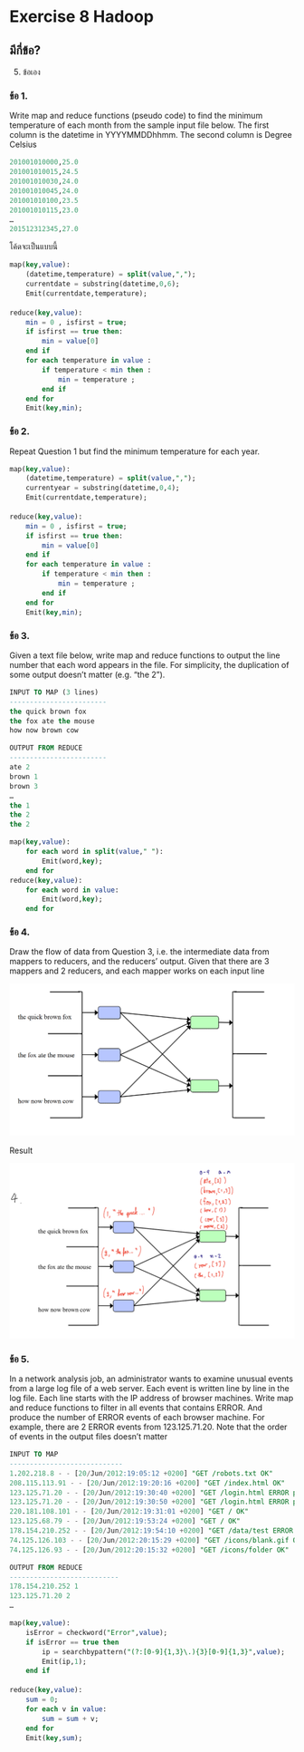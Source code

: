 # Exercise 8 Hadoop

## มีกี่ข้อ?
   5. ข้อเอง

### ข้อ 1.
Write map and reduce functions (pseudo code) to find the minimum temperature of each month from the sample input file below. The first column is the datetime in YYYYMMDDhhmm. The second column is Degree Celsius

```sql
201001010000,25.0
201001010015,24.5
201001010030,24.0
201001010045,24.0
201001010100,23.5
201001010115,23.0
…
201512312345,27.0
```

โค้ดจะเป็นแบบนี้

```sql
map(key,value):
    (datetime,temperature) = split(value,",");
    currentdate = substring(datetime,0,6);
    Emit(currentdate,temperature);

reduce(key,value):
    min = 0 , isfirst = true;
    if isfirst == true then:
        min = value[0]
    end if
    for each temperature in value :
        if temperature < min then :
            min = temperature ;
        end if
    end for
    Emit(key,min);
```


### ข้อ 2.

Repeat Question 1 but find the minimum temperature for each year.
```sql
map(key,value):
    (datetime,temperature) = split(value,",");
    currentyear = substring(datetime,0,4);
    Emit(currentdate,temperature);

reduce(key,value):
    min = 0 , isfirst = true;
    if isfirst == true then:
        min = value[0]
    end if
    for each temperature in value :
        if temperature < min then :
            min = temperature ;
        end if
    end for
    Emit(key,min);
```

### ข้อ 3. 

Given a text file below, write map and reduce functions to output the line number that each word appears in the file. For simplicity, the duplication of some output doesn’t matter (e.g. “the 2”).




```sql
INPUT TO MAP (3 lines)
------------------------
the quick brown fox
the fox ate the mouse
how now brown cow
```
```sql
OUTPUT FROM REDUCE
------------------------
ate 2
brown 1
brown 3
…
the 1
the 2
the 2
```

```sql
map(key,value):
    for each word in split(value," "):
        Emit(word,key);
    end for
reduce(key,value):
    for each word in value:
        Emit(word,key);
    end for
```

### ข้อ 4.

Draw the flow of data from Question 3, i.e. the intermediate data from mappers to reducers, and the reducers’ output. Given that there are 3 mappers and 2 reducers, and each mapper works on each input line

![1](https://raw.githubusercontent.com/SunatP/ITCS443_Parallel/master/Exercise/EX8/img/1.PNG)

Result

![2](https://raw.githubusercontent.com/SunatP/ITCS443_Parallel/master/Exercise/EX8/img/2.PNG)
### ข้อ 5.

In a network analysis job, an administrator wants to examine unusual events from a large log file
of a web server. Each event is written line by line in the log file. Each line starts with the IP address
of browser machines. Write map and reduce functions to filter in all events that contains ERROR.
And produce the number of ERROR events of each browser machine. For example, there are 2
ERROR events from 123.125.71.20. Note that the order of events in the output files doesn’t matter

```sql
INPUT TO MAP
----------------------------
1.202.218.8 - - [20/Jun/2012:19:05:12 +0200] "GET /robots.txt OK"
208.115.113.91 - - [20/Jun/2012:19:20:16 +0200] "GET /index.html OK"
123.125.71.20 - - [20/Jun/2012:19:30:40 +0200] "GET /login.html ERROR password mismatch"
123.125.71.20 - - [20/Jun/2012:19:30:50 +0200] "GET /login.html ERROR password mismatch"
220.181.108.101 - - [20/Jun/2012:19:31:01 +0200] "GET / OK"
123.125.68.79 - - [20/Jun/2012:19:53:24 +0200] "GET / OK"
178.154.210.252 - - [20/Jun/2012:19:54:10 +0200] "GET /data/test ERROR /data/test/ is forbidden"
74.125.126.103 - - [20/Jun/2012:20:15:29 +0200] "GET /icons/blank.gif OK"
74.125.126.93 - - [20/Jun/2012:20:15:32 +0200] "GET /icons/folder OK"
```
```sql
OUTPUT FROM REDUCE
---------------------------
178.154.210.252 1
123.125.71.20 2
…
```

```sql
map(key,value):
    isError = checkword("Error",value);
    if isError == true then
        ip = searchbypattern("(?:[0-9]{1,3}\.){3}[0-9]{1,3}",value);
        Emit(ip,1);
    end if

reduce(key,value):
    sum = 0;
    for each v in value:
        sum = sum + v;
    end for
    Emit(key,sum);
```